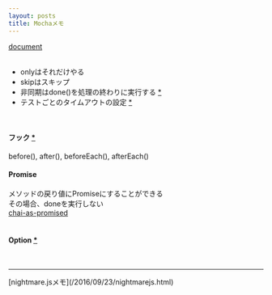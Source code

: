 ```yaml
---
layout: posts
title: Mochaメモ 
---
```

[document](https://mochajs.org/)  
<br>

* onlyはそれだけやる  
* skipはスキップ  
* 非同期はdone()を処理の終わりに実行する [\*](https://mochajs.org/#asynchronous-code)
* テストごとのタイムアウトの設定 [\*](https://mochajs.org/#timeouts)
<br>

#### フック [\*](https://mochajs.org/#hooks)
before(), after(), beforeEach(), afterEach()
<br>

#### Promise
メソッドの戻り値にPromiseにすることができる  
その場合、doneを実行しない  
[chai-as-promised](https://github.com/domenic/chai-as-promised)  
<br>

#### Option [\*](https://mochajs.org/#usage)  
<br>

<hr>
[nightmare.jsメモ](/2016/09/23/nightmarejs.html)
